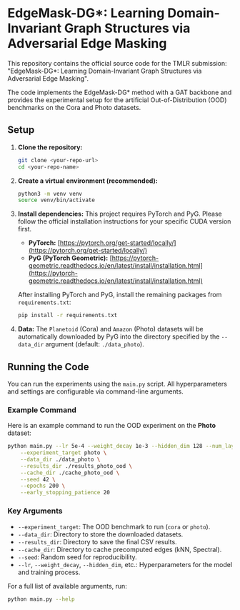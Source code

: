 # EdgeMask-DG*: Learning Domain-Invariant Graph Structures via Adversarial Edge Masking

This repository contains the official source code for the TMLR submission: "EdgeMask-DG*: Learning Domain-Invariant Graph Structures via Adversarial Edge Masking".

The code implements the EdgeMask-DG* method with a GAT backbone and provides the experimental setup for the artificial Out-of-Distribution (OOD) benchmarks on the Cora and Photo datasets.

## Setup

1.  **Clone the repository:**
    ```bash
    git clone <your-repo-url>
    cd <your-repo-name>
    ```

2.  **Create a virtual environment (recommended):**
    ```bash
    python3 -m venv venv
    source venv/bin/activate
    ```

3.  **Install dependencies:**
    This project requires PyTorch and PyG. Please follow the official installation instructions for your specific CUDA version first.

    *   **PyTorch:** [https://pytorch.org/get-started/locally/](https://pytorch.org/get-started/locally/)
    *   **PyG (PyTorch Geometric):** [https://pytorch-geometric.readthedocs.io/en/latest/install/installation.html](https://pytorch-geometric.readthedocs.io/en/latest/install/installation.html)

    After installing PyTorch and PyG, install the remaining packages from `requirements.txt`:
    ```bash
    pip install -r requirements.txt
    ```

4.  **Data:**
    The `Planetoid` (Cora) and `Amazon` (Photo) datasets will be automatically downloaded by PyG into the directory specified by the `--data_dir` argument (default: `./data_photo`).

## Running the Code

You can run the experiments using the `main.py` script. All hyperparameters and settings are configurable via command-line arguments.

### Example Command

Here is an example command to run the OOD experiment on the **Photo** dataset:

```bash
python main.py --lr 5e-4 --weight_decay 1e-3 --hidden_dim 128 --num_layers 3 --spectral_k 200 \
    --experiment_target photo \
    --data_dir ./data_photo \
    --results_dir ./results_photo_ood \
    --cache_dir ./cache_photo_ood \
    --seed 42 \
    --epochs 200 \
    --early_stopping_patience 20
```

### Key Arguments

-   `--experiment_target`: The OOD benchmark to run (`cora` or `photo`).
-   `--data_dir`: Directory to store the downloaded datasets.
-   `--results_dir`: Directory to save the final CSV results.
-   `--cache_dir`: Directory to cache precomputed edges (kNN, Spectral).
-   `--seed`: Random seed for reproducibility.
-   `--lr`, `--weight_decay`, `--hidden_dim`, etc.: Hyperparameters for the model and training process.

For a full list of available arguments, run:
```bash
python main.py --help
```
